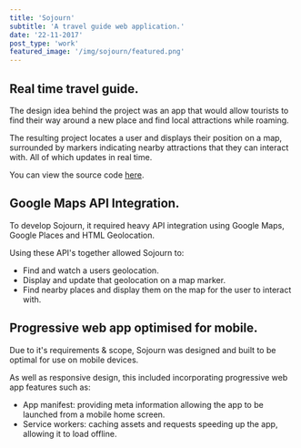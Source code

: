 ```yaml
---
title: 'Sojourn'
subtitle: 'A travel guide web application.'
date: '22-11-2017'
post_type: 'work'
featured_image: '/img/sojourn/featured.png'
---
```


## Real time travel guide.
The design idea behind the project was an app that would allow tourists to find their way around a new place and find local attractions while roaming.

The resulting project locates a user and displays their position on a map, surrounded by markers indicating nearby attractions that they can interact with. All of which updates in real time.

You can view the source code [here](https://github.com/alexboffey/sojourn "Sojourn source code").

## Google Maps API Integration.
To develop Sojourn, it required heavy API integration using Google Maps, Google Places and HTML Geolocation.

Using these API's together allowed Sojourn to:

- Find and watch a users geolocation.
- Display and update that geolocation on a map marker.
- Find nearby places and display them on the map for the user to interact with.

## Progressive web app optimised for mobile.
Due to it's requirements & scope, Sojourn was designed and built to be optimal for use on mobile devices.

As well as responsive design, this included incorporating progressive web app features such as:

- App manifest: providing meta information allowing the app to be launched from a mobile home screen.
- Service workers: caching assets and requests speeding up the app, allowing it to load offline.
